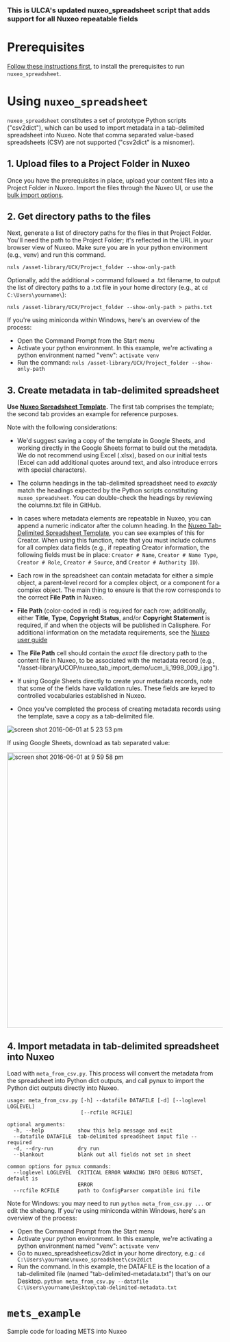 ### This is ULCA's updated nuxeo_spreadsheet script that adds support for all Nuxeo repeatable fields

# Prerequisites
[Follow these instructions first](https://github.com/ucldc/nuxeo_spreadsheet/wiki), to install the prerequisites to run `nuxeo_spreadsheet`. 


# Using `nuxeo_spreadsheet`
`nuxeo_spreadsheet` constitutes a set of prototype Python scripts ("csv2dict"), which can be used to import metadata in a tab-delimited spreadsheet into  Nuxeo. Note that comma separated value-based spreadsheets (CSV) are not supported ("csv2dict" is a misnomer).

## 1. Upload files to a Project Folder in Nuxeo
Once you have the prerequisites in place, upload your content files into a Project Folder in Nuxeo.  Import the files through the Nuxeo UI, or use the <a href="https://registry.cdlib.org/documentation/docs/dams/bulk-import/">bulk import options</a>.

## 2. Get directory paths to the files
Next, generate a list of directory paths for the files in that Project Folder.  You'll need the path to the Project Folder; it's reflected in the URL in your browser view of Nuxeo. Make sure you are in your python environment (e.g., venv) and run this command. 
```
nxls /asset-library/UCX/Project_folder --show-only-path
```
Optionally, add the additional `>` command followed a .txt filename, to output the list of directory paths to a .txt file in your home directory (e.g., at `cd C:\Users\yourname\`):

```
nxls /asset-library/UCX/Project_folder --show-only-path > paths.txt 
```

If you're using miniconda within Windows, here's an overview of the process:

* Open the Command Prompt from the Start menu
* Activate your python environment.  In this example, we're activating a python environment named "venv": `activate venv`
* Run the command: `nxls /asset-library/UCX/Project_folder --show-only-path` 

## 3. Create metadata in tab-delimited spreadsheet
**Use [Nuxeo Spreadsheet Template](https://docs.google.com/spreadsheets/d/1vl4va-deIf3wo1s3J9VMG3k_TAJY4wYCtWFbFxTBoRk/edit#gid=0).** The first tab comprises the template; the second tab provides an example for reference purposes.  

Note with the following considerations:

* We'd suggest saving a copy of the template in Google Sheets, and working directly in the Google Sheets format to build out the metadata. We do not recommend using Excel (.xlsx), based on our initial tests (Excel can add additional quotes around text, and also introduce errors with special characters).

* The column headings in the tab-delimited spreadsheet need to *exactly* match the headings expected by the Python scripts constituting `nuxeo_spreadsheet`. You can double-check the headings by reviewing the columns.txt file in GitHub.

* In cases where metadata elements are repeatable in Nuxeo, you can append a numeric indicator after the column heading.  In the <a href="https://docs.google.com/spreadsheets/d/1JFiLA2eE6O2KDtSl3nHGpNU7zGP8Sk4p60GqOZtnUoM/edit#gid=0">Nuxeo Tab-Delimited Spreadsheet Template</a>, you can see examples of this for Creator.  When using this function, note that you must include columns for all complex data fields (e.g., if repeating Creator information, the following fields must be in place: `Creator # Name`, `Creator # Name Type`, `Creator # Role`, `Creator # Source`, and `Creator # Authority ID`).

* Each row in the spreadsheet can contain metadata for either a simple object, a parent-level record for a complex object, or a component for a complex object. The main thing to ensure is that the row corresponds to the correct <b>File Path</b> in Nuxeo.

* <b>File Path</b> (color-coded in red) is required for each row; additionally, either <b>Title</b>, <b>Type</b>, <b>Copyright Status</b>, and/or <b>Copyright Statement</b> is required, if and when the objects will be published in Calisphere. For additional information on the metadata requirements, see the <a href="https://registry.cdlib.org/documentation/docs/dams/metadata-model/">Nuxeo user guide</a>

* The <b>File Path</b> cell should contain the *exact* file directory path to the content file in Nuxeo, to be associated with the metadata record (e.g., "/asset-library/UCOP/nuxeo_tab_import_demo/ucm_li_1998_009_i.jpg").

* If using Google Sheets directly to create your metadata records, note that some of the fields have validation rules.  These fields are keyed to controlled vocabularies established in Nuxeo.

* Once you've completed the process of creating metadata records using the template, save a copy as a tab-delimited file.

![screen shot 2016-06-01 at 5 23 53 pm](https://cloud.githubusercontent.com/assets/227374/15734242/789b2380-2842-11e6-9427-a39f64eed608.png)

If using Google Sheets, download as tab separated value:

<img width="642" alt="screen shot 2016-06-01 at 9 59 58 pm" src="https://cloud.githubusercontent.com/assets/227374/15734442/9421a0c8-2844-11e6-8179-27e4397e8c4d.png">
 

## 4. Import metadata in tab-delimited spreadsheet into Nuxeo 
Load with `meta_from_csv.py`. This process will convert the metadata from the spreadsheet into Python dict outputs, and call pynux to import the Python dict outputs directly into Nuxeo.

```
usage: meta_from_csv.py [-h] --datafile DATAFILE [-d] [--loglevel LOGLEVEL]
                        [--rcfile RCFILE]

optional arguments:
  -h, --help           show this help message and exit
  --datafile DATAFILE  tab-delimited spreadsheet input file -- required
  -d, --dry-run        dry run
  --blankout           blank out all fields not set in sheet

common options for pynux commands:
  --loglevel LOGLEVEL  CRITICAL ERROR WARNING INFO DEBUG NOTSET, default is
                       ERROR
  --rcfile RCFILE      path to ConfigParser compatible ini file
```

Note for Windows: you may need to run `python meta_from_csv.py ...`
or edit the shebang. If you're using miniconda within Windows, here's an overview of the process:

* Open the Command Prompt from the Start menu
* Activate your python environment.  In this example, we're activating a python environment named "venv": `activate venv`
* Go to nuxeo_spreadsheet\csv2dict in your home directory, e.g.: `cd C:\Users\yourname\nuxeo_spreadsheet\csv2dict`
* Run the command.  In this example, the DATAFILE is the location of a tab-delimited file (named "tab-delimited-metadata.txt") that's on our Desktop. `python meta_from_csv.py --datafile C:\Users\yourname\Desktop\tab-delimited-metadata.txt`


# `mets_example`
Sample code for loading METS into Nuxeo
